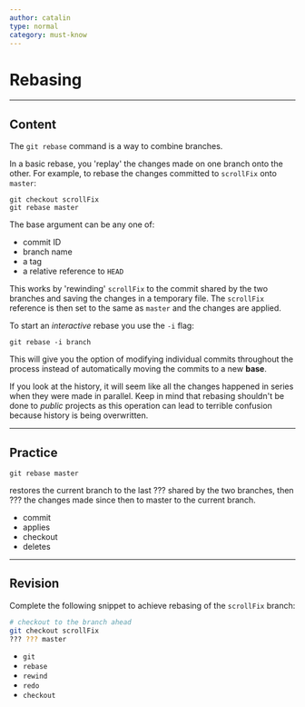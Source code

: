 ```yaml
---
author: catalin
type: normal
category: must-know
---
```


# Rebasing


---

## Content

The `git rebase` command is a way to combine branches.

In a basic rebase, you 'replay' the changes made on one branch onto the other. For example, to rebase the changes committed to `scrollFix` onto `master`:

```plain-text
git checkout scrollFix
git rebase master
```

The base argument can be any one of:

- commit ID
- branch name
- a tag
- a relative reference to `HEAD`

This works by 'rewinding' `scrollFix` to the commit shared by the two branches and saving the changes in a temporary file. The `scrollFix` reference is then set to the same as `master` and the changes are applied.

To start an *interactive* rebase you use the `-i` flag:

```plain-text
git rebase -i branch
```

This will give you the option of modifying individual commits throughout the process instead of automatically moving the commits to a new **base**.

If you look at the history, it will seem like all the changes happened in series when they were made in parallel. Keep in mind that rebasing shouldn't be done to *public* projects as this operation can lead to terrible confusion because history is being overwritten.


---

## Practice

```plain-text
git rebase master
```

restores the current branch to the last ??? shared by the two branches, then ??? the changes made since then to master to the current branch.

- commit
- applies
- checkout
- deletes


---

## Revision

Complete the following snippet to achieve rebasing of the `scrollFix` branch:

```bash
# checkout to the branch ahead
git checkout scrollFix
??? ??? master
```

- `git`
- `rebase`
- `rewind`
- `redo`
- `checkout`
 
